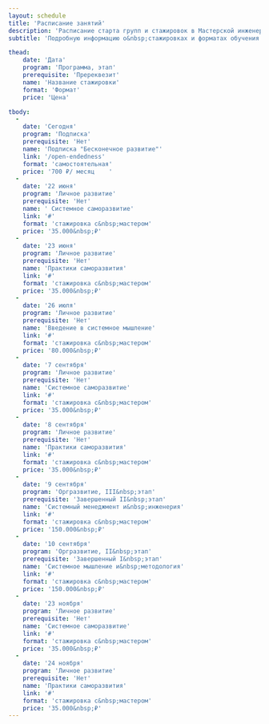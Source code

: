 ```yaml
---
layout: schedule
title: 'Расписание занятий'
description: 'Расписание старта групп и стажировок в Мастерской инженеров-менеджеров. Найдите подходящие даты для программ личного развития, рабочего развития и подписки на онлайн-курсы.'
subtitle: 'Подробную информацию о&nbsp;стажировках и форматах обучения читайте по&nbsp;ссылкам'

thead:
    date: 'Дата'
    program: 'Программа, этап'
    prerequisite: 'Пререквезит'
    name: 'Название стажировки'
    format: 'Формат'
    price: 'Цена'

tbody:
  -
    date: 'Сегодня'
    program: 'Подписка'
    prerequisite: 'Нет'
    name: 'Подписка "Бесконечное развитие"'
    link: '/open-endedness'
    format: 'самостоятельная'
    price: '700 ₽/ месяц	'
  -
    date: '22 июня'
    program: 'Личное развитие'
    prerequisite: 'Нет'
    name: '	Системное саморазвитие'
    link: '#'
    format: 'стажировка с&nbsp;мастером'
    price: '35.000&nbsp;₽'
  -
    date: '23 июня'
    program: 'Личное развитие'
    prerequisite: 'Нет'
    name: 'Практики саморазвития'
    link: '#'
    format: 'стажировка с&nbsp;мастером'
    price: '35.000&nbsp;₽'
  -
    date: '26 июля'
    program: 'Личное развитие'
    prerequisite: 'Нет'
    name: 'Введение в системное мышление'
    link: '#'
    format: 'стажировка с&nbsp;мастером'
    price: '80.000&nbsp;₽'
  -
    date: '7 сентября'
    program: 'Личное развитие'
    prerequisite: 'Нет'
    name: 'Системное саморазвитие'
    link: '#'
    format: 'стажировка с&nbsp;мастером'
    price: '35.000&nbsp;₽'
  -
    date: '8 сентября'
    program: 'Личное развитие'
    prerequisite: 'Нет'
    name: 'Практики саморазвития'
    link: '#'
    format: 'стажировка с&nbsp;мастером'
    price: '35.000&nbsp;₽'
  -
    date: '9 сентября'
    program: 'Оргразвитие, III&nbsp;этап'
    prerequisite: 'Завершенный II&nbsp;этап'
    name: 'Системный менеджмент и&nbsp;инженерия'
    link: '#'
    format: 'стажировка с&nbsp;мастером'
    price: '150.000&nbsp;₽'
  -
    date: '10 сентября'
    program: 'Оргразвитие, II&nbsp;этап'
    prerequisite: 'Завершенный I&nbsp;этап'
    name: 'Системное мышление и&nbsp;методология'
    link: '#'
    format: 'стажировка с&nbsp;мастером'
    price: '150.000&nbsp;₽'
  -
    date: '23 ноября'
    program: 'Личное развитие'
    prerequisite: 'Нет'
    name: 'Системное саморазвитие'
    link: '#'
    format: 'стажировка с&nbsp;мастером'
    price: '35.000&nbsp;₽'
  -
    date: '24 ноября'
    program: 'Личное развитие'
    prerequisite: 'Нет'
    name: 'Практики саморазвития'
    link: '#'
    format: 'стажировка с&nbsp;мастером'
    price: '35.000&nbsp;₽'
---
```


